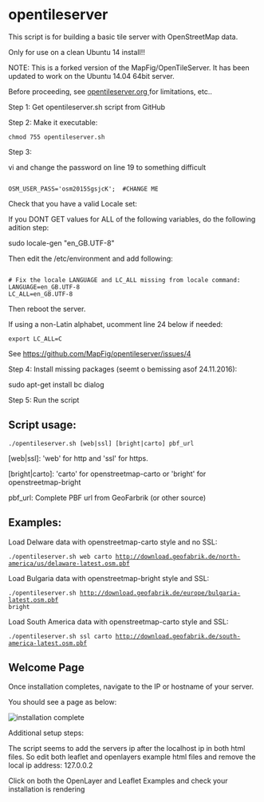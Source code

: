 # opentileserver

This script is for building a basic tile server with OpenStreetMap data.

Only for use on a clean Ubuntu 14 install!!

NOTE: This is a forked version of the MapFig/OpenTileServer. It has been updated to work on the Ubuntu 14.04 64bit server.

Before proceeding, see <a href="opentileserver.org" target="blank"> opentileserver.org </a> for limitations, etc..

Step 1: Get opentileserver.sh script from GitHub

Step 2: Make it executable:

<code>chmod 755 opentileserver.sh</code>

Step 3:

vi and change the password on line 19 to something difficult

<code>
OSM_USER_PASS='osm2015SgsjcK';	#CHANGE ME
</code>

Check that you have a valid Locale set:

If you DONT GET values for ALL of the following variables, do the following adition step:

sudo locale-gen "en_GB.UTF-8"

Then edit the /etc/environment and add following:

<code>
# Fix the locale LANGUAGE and LC_ALL missing from locale command:
LANGUAGE=en_GB.UTF-8
LC_ALL=en_GB.UTF-8
</code>

Then reboot the server.

If using a non-Latin alphabet, ucomment line 24 below if needed:

<code>export LC_ALL=C</code>

See https://github.com/MapFig/opentileserver/issues/4

Step 4: Install missing packages (seemt o bemissing asof 24.11.2016):

sudo apt-get install bc dialog

Step 5: Run the script

## Script usage:

<code>./opentileserver.sh  [web|ssl] [bright|carto] pbf_url</code>

[web|ssl]: 'web' for http and 'ssl' for https.

[bright|carto]: 'carto' for openstreetmap-carto or 'bright' for openstreetmap-bright

pbf_url: Complete PBF url from GeoFarbrik (or other source)


## Examples:

Load Delware data with openstreetmap-carto style and no SSL:

<code>./opentileserver.sh web carto http://download.geofabrik.de/north-america/us/delaware-latest.osm.pbf </code>

Load Bulgaria data with openstreetmap-bright style and SSL:

<code>./opentileserver.sh http://download.geofabrik.de/europe/bulgaria-latest.osm.pbf bright</code>

Load South America data with openstreetmap-carto style and SSL:

<code>./opentileserver.sh ssl carto http://download.geofabrik.de/south-america-latest.osm.pbf </code>


## Welcome Page

Once installation completes, navigate to the IP or hostname of your server.

You should see a page as below:

![installation complete](http://opentileserver.org/assets/img/welcome.jpg)


Additional setup steps:

The script seems to add the servers ip after the localhost ip in both html files.
So edit both leaflet and openlayers example html files and remove the local ip address: 127.0.0.2 

Click on both the OpenLayer and Leaflet Examples and check your installation is rendering

